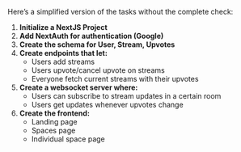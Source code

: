 Here’s a simplified version of the tasks without the complete check:

1. **Initialize a NextJS Project**
2. **Add NextAuth for authentication (Google)**
3. **Create the schema for User, Stream, Upvotes**
4. **Create endpoints that let:**
   - Users add streams
   - Users upvote/cancel upvote on streams
   - Everyone fetch current streams with their upvotes
5. **Create a websocket server where:**
   - Users can subscribe to stream updates in a certain room
   - Users get updates whenever upvotes change
6. **Create the frontend:**
   - Landing page
   - Spaces page
   - Individual space page
